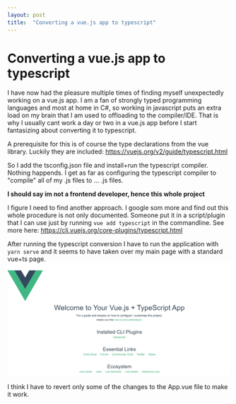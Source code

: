 ```yaml
---
layout: post
title:  "Converting a vue.js app to typescript"
---
```


# Converting a vue.js app to typescript

I have now had the pleasure multiple times of finding myself unexpectedly working on a vue.js app.
I am a fan of strongly typed programming languages and most at home in C#, so working in javascript puts an extra load on my brain that I am used to offloading to the compiler/IDE.
That is why I usually cant work a day or two in a vue.js app before I start fantasizing about converting it to typescript.

A prerequisite for this is of course the type declarations from the vue library. Luckily they are included: https://vuejs.org/v2/guide/typescript.html

So I add the tsconfig.json file and install+run the typescript compiler.
Nothing happends. I get as far as configuring the typescript compiler to "compile" all of my .js files to ... .js files.

**I should say im not a frontend developer, hence this whole project**

I figure I need to find another approach. I google som more and find out this whole procedure is not only documented.
Someone put it in a script/plugin that I can use just by running `vue add typescript` in the commandline.
See more here: https://cli.vuejs.org/core-plugins/typescript.html 


After running the typescript conversion I have to run the application with `yarn serve` and it seems to have taken over my main page with a standard vue+ts page.
![Welcome to Your Vue.js + TypeScript App](assets/VueTS.PNG)


I think I have to revert only some of the changes to the App.vue file to make it work.
